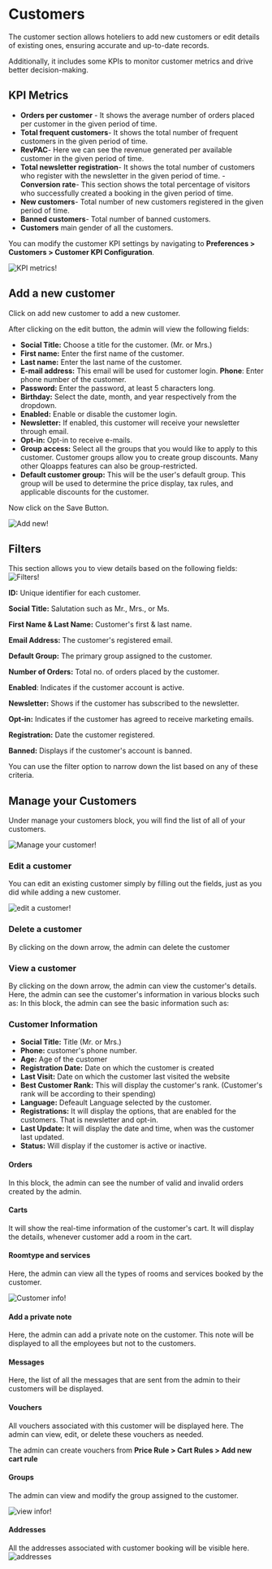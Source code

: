 # Customers

 The customer section allows hoteliers to add new customers or edit details of existing ones, ensuring accurate and up-to-date records.

 Additionally, it includes some KPIs to monitor customer metrics and drive better decision-making.

 ## KPI Metrics

 - **Orders per customer** - It shows the average number of orders placed per customer in the given period of time.
- **Total frequent customers**- It shows the total number of frequent customers in the given period of time.
- **RevPAC**- Here we can see the revenue generated per available customer in the given period of time.
- **Total newsletter registration**- It shows the total number of customers who register with the newsletter in the given period of time.
-**Conversion rate**- This section shows the total percentage of visitors who successfully created a booking in the given period of time.
- **New customers**- Total number of new customers registered in the given period of time.
- **Banned customers**- Total number of banned customers.
- **Customers** main gender of all the customers.

You can modify the customer KPI settings by navigating to **Preferences > Customers > Customer KPI Configuration**.



![KPI metrics!](./kpi2.png)

## Add a new customer

Click on add new customer to add a new customer.

After clicking on the edit button, the admin will view the following fields:

- **Social Title:** Choose a title for the customer. (Mr. or Mrs.)
- **First name:** Enter the first name of the customer.
- **Last name:** Enter the last name of the customer.
- **E-mail address:** This email will be used for customer login.
**Phone**: Enter phone number of the customer.
- **Password:** Enter the password, at least 5 characters long.
- **Birthday:** Select the date, month, and year respectively from the dropdown.
- **Enabled:** Enable or disable the customer login.
- **Newsletter:** If enabled, this customer will receive your newsletter through email.
- **Opt-in:** Opt-in to receive e-mails.
- **Group access:** Select all the groups that you would like to apply to this customer. Customer groups allow you to create group discounts. Many other Qloapps features can also be group-restricted.
- **Default customer group:** This will be the user's default group. This group will be used to determine the price display, tax rules, and applicable discounts for the customer.

Now click on the Save Button.

![Add new!](./add_new_customer.png)


## Filters

This section allows you to view details based on the following fields:
![Filters!](./filter.png)

**ID:** Unique identifier for each customer.

**Social Title:** Salutation such as Mr., Mrs., or Ms.

**First Name & Last Name:** Customer's first & last name.

**Email Address:** The customer's registered email.

**Default Group:** The primary group assigned to the customer.

**Number of Orders:** Total no. of  orders placed by the customer.

**Enabled**: Indicates if the customer account is active.

**Newsletter:** Shows if the customer has subscribed to the newsletter.

**Opt-in:** Indicates if the customer has agreed to receive marketing emails.

**Registration:** Date the customer registered.

**Banned:** Displays if the customer's account is banned.

You can use the filter option to narrow down the list based on any of these criteria.

## Manage your Customers

Under manage your customers block, you will find the list of all of your customers.

![Manage your customer!](./manage_customer.png)


### Edit a customer

You can edit an existing customer simply by filling out the fields, just as you did while adding a new customer.

![edit a customer!](./edit_customer.png)



### Delete a customer

By clicking on the down arrow, the admin can delete the customer

### View a customer

By clicking on the down arrow, the admin can view the customer's details. Here, the admin can see the customer's information in various blocks such as:
In this block, the admin can see the basic information such as:

### Customer Information

- **Social Title:** Title (Mr. or Mrs.)
- **Phone:** customer's phone number.
- **Age:** Age of the customer
- **Registration Date:** Date on which the customer is created
- **Last Visit:** Date on which the customer last visited the website
- **Best Customer Rank:** This will display the customer's rank. (Customer's rank will be according to their spending)
- **Language:** Defeault Language selected by the customer.
- **Registrations:** It will display the options, that are enabled for the customers. That is newsletter and opt-in.
- **Last Update:** It will display the date and time, when was the customer last updated.
- **Status:** Will display if the customer is active or inactive.


#### Orders

In this block, the admin can see the number of valid and invalid orders created by the admin.

#### Carts

It will show the real-time information of the customer's cart. It will display the details, whenever customer add a room in the cart.

#### Roomtype and services

Here, the admin can view all the types of rooms and services booked by the customer.


![Customer info!](./customer_info.png)
#### Add a private note

Here, the admin can add a private note on the customer. This note will be displayed to all the employees but not to the customers.

#### Messages

Here, the list of all the messages that are sent from the admin to their customers will be displayed.

#### Vouchers

All vouchers associated with this customer will be displayed here. The admin can view, edit, or delete these vouchers as needed.

The admin can create vouchers from **Price Rule > Cart Rules > Add new cart rule**

#### Groups

The admin can view and modify the group assigned to the customer.

![view infor!](./customer_group.png)

#### Addresses
All the addresses associated with customer booking will be visible here.
![addresses](./customer_address.png)

